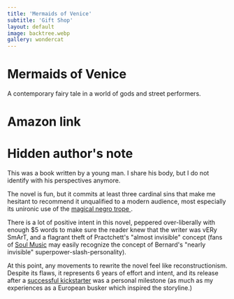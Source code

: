 ```yaml
---
title: 'Mermaids of Venice'
subtitle: 'Gift Shop'
layout: default
image: backtree.webp
gallery: wondercat
---
```


# Mermaids of Venice

A contemporary fairy tale in a world of gods and street performers.

# Amazon link

# Hidden author's note
This was a book written by a young man. I share his body, but I do not identify with his perspectives anymore. 

The novel is fun, but it commits at least three cardinal sins that make me hesitant to recommend it unqualified to a modern audience, most especially its unironic use of the [magical negro trope ](https://en.wikipedia.org/wiki/Magical_Negro).

There is a lot of positive intent in this novel, peppered over-liberally with enough $5 words to make sure the reader knew that the writer was vERy SmArT, and a flagrant theft of Practchett's "almost invisible" concept (fans of [Soul Music](https://www.amazon.com/Soul-Music-Discworld-Terry-Pratchett/dp/0062237411) may easily recognize the concept of Bernard's "nearly invisible" superpower-slash-personality).

At this point, any movements to rewrite the novel feel like reconstructionism. Despite its flaws, it represents 6 years of effort and intent, and its release after a [successful kickstarter](https://www.kickstarter.com/projects/silasknight/mermaids-of-venice) was a personal milestone (as much as my experiences as a European busker which inspired the storyline.)